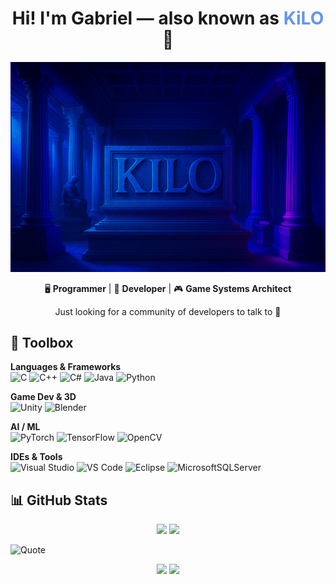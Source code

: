 <h1 align="center">
    Hi! I'm Gabriel — also known as <span style="color:#6495ED;">KiLO</span> 👾
</h1>

<div align="center">
    <img src="Readme_images/KiLO_Banner_02.png" alt="KiLO Banner">
</div>

<p align="center">
🖥️ <strong>Programmer</strong> | 💾 <strong>Developer</strong> | 🎮 <strong>Game Systems Architect</strong>  
</p>

<p align="center">
Just looking for a community of developers to talk to 🙂
</p>

## 🧰 Toolbox

**Languages & Frameworks**  
![C](https://img.shields.io/badge/c-%2300599C.svg?style=for-the-badge&logo=c&logoColor=white)
![C++](https://img.shields.io/badge/c++-%2300599C.svg?style=for-the-badge&logo=c%2B%2B&logoColor=white)
![C#](https://img.shields.io/badge/c%23-%23239120.svg?style=for-the-badge&logo=csharp&logoColor=white)
![Java](https://img.shields.io/badge/java-%23ED8B00.svg?style=for-the-badge&logo=openjdk&logoColor=white)
![Python](https://img.shields.io/badge/python-3670A0?style=for-the-badge&logo=python&logoColor=ffdd54)

**Game Dev & 3D**  
![Unity](https://img.shields.io/badge/unity-%23000000.svg?style=for-the-badge&logo=unity&logoColor=white)
![Blender](https://img.shields.io/badge/blender-%23F5792A.svg?style=for-the-badge&logo=blender&logoColor=white)

**AI / ML**  
![PyTorch](https://img.shields.io/badge/PyTorch-%23EE4C2C.svg?style=for-the-badge&logo=PyTorch&logoColor=white)
![TensorFlow](https://img.shields.io/badge/TensorFlow-%23FF6F00.svg?style=for-the-badge&logo=TensorFlow&logoColor=white)
![OpenCV](https://img.shields.io/badge/opencv-%23white.svg?style=for-the-badge&logo=opencv&logoColor=white)

**IDEs & Tools**  
![Visual Studio](https://img.shields.io/badge/Visual%20Studio-5C2D91.svg?style=for-the-badge&logo=visual-studio&logoColor=white)
![VS Code](https://img.shields.io/badge/Visual%20Studio%20Code-0078d7.svg?style=for-the-badge&logo=visual-studio-code&logoColor=white)
![Eclipse](https://img.shields.io/badge/Eclipse-FE7A16.svg?style=for-the-badge&logo=Eclipse&logoColor=white)
![MicrosoftSQLServer](https://img.shields.io/badge/Microsoft%20SQL%20Server-CC2927?style=for-the-badge&logo=microsoft%20sql%20server&logoColor=white)

## 📊 GitHub Stats

<p align="center">
  <img src="https://github-readme-stats.vercel.app/api?username=KiLOCentriX&show_icons=true&theme=radical" width="48%" />
  <img src="https://github-readme-streak-stats.herokuapp.com/?user=KiLOCentriX&theme=radical" width="48%" />
</p>

![Quote](https://img.shields.io/badge/quote-What%20we%20do%20now%20echoes%20in%20eternity.-blueviolet?style=for-the-badge)

<p align="center">
    <img src="https://komarev.com/ghpvc/?username=KiLOCentriX&style=flat-square&color=blue" />
    <img src="https://badges.pufler.dev/visits/KiLOCentriX/KiLOCentriX?color=black&logo=github" />
</p>

